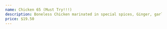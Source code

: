 ```yaml
---
name: Chicken 65 (Must Try!!!)
description: Boneless Chicken marinated in special spices, Ginger, garlic, Egg,lemon juice and sautÃ©ed with fresh curry leaves, mustard seeds and yogurt.
price: $19.50
---
```

